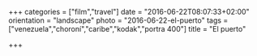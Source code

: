 +++
categories = ["film","travel"]
date = "2016-06-22T08:07:33+02:00"
orientation = "landscape"
photo = "2016-06-22-el-puerto"
tags = ["venezuela","choroní","caribe","kodak","portra 400"]
title = "El puerto"

+++
